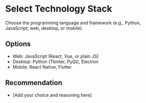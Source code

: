 # Select Technology Stack

Choose the programming language and framework (e.g., Python, JavaScript, web, desktop, or mobile).

## Options
- Web: JavaScript (React, Vue, or plain JS)
- Desktop: Python (Tkinter, PyQt), Electron
- Mobile: React Native, Flutter

## Recommendation
- [Add your choice and reasoning here]
